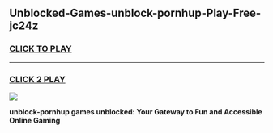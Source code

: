 
## Unblocked-Games-unblock-pornhup-Play-Free-jc24z
<h3>
<a href="https://premium76.site?title=unblock-pornhup&ref=23A">CLICK TO PLAY</a></h3>
<hr>

<h3>
<a href="https://premium76.site?title=unblock-pornhup&ref=23A">CLICK 2 PLAY</a>
  
</h3>

<a href="https://premium76.site?title=unblock-pornhup&ref=23A"><img src="https://clearcache.store/games.png"></a>


**unblock-pornhup games unblocked: Your Gateway to Fun and Accessible Online Gaming**
